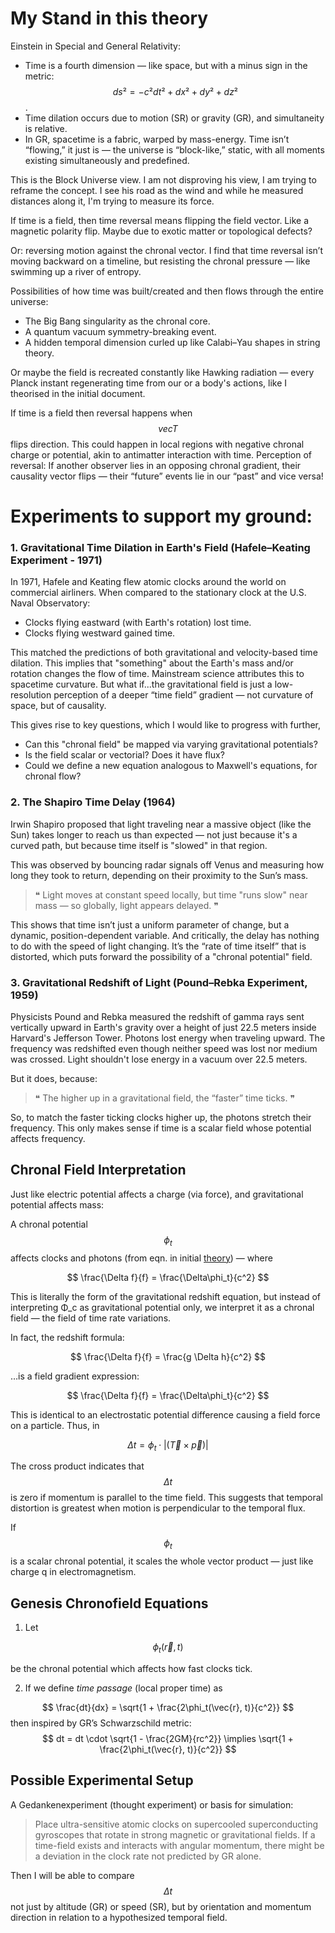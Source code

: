 # My Stand in this theory

Einstein in Special and General Relativity:

- Time is a fourth dimension — like space, but with a minus sign in the metric: $$ds² = -c²dt² + dx² + dy² + dz²$$.
- Time dilation occurs due to motion (SR) or gravity (GR), and simultaneity is relative.
- In GR, spacetime is a fabric, warped by mass-energy. Time isn’t “flowing,” it just is — the universe is “block-like,” static, with all moments existing simultaneously and predefined.

This is the Block Universe view.
I am not disproving his view, I am trying to reframe the concept. I see his road as the wind and while he measured distances along it, I'm trying to measure its force.

If time is a field, then time reversal means flipping the field vector.
Like a magnetic polarity flip.
Maybe due to exotic matter or topological defects?

Or: reversing motion against the chronal vector.
I find that time reversal isn’t moving backward on a timeline, but resisting the chronal pressure — like swimming up a river of entropy.

Possibilities of how time was built/created and then flows through the entire universe:

- The Big Bang singularity as the chronal core.
- A quantum vacuum symmetry-breaking event.
- A hidden temporal dimension curled up like Calabi–Yau shapes in string theory.

Or maybe the field is recreated constantly like Hawking radiation — every Planck instant regenerating time from our or a body's actions, like I theorised in the initial document.

If time is a field then reversal happens when $$vec{T}$$ flips direction. This could happen in local regions with negative chronal charge or potential, akin to antimatter interaction with time.
Perception of reversal: If another observer lies in an opposing chronal gradient, their causality vector flips — their “future” events lie in our “past” and vice versa!

# Experiments to support my ground:

### 1. Gravitational Time Dilation in Earth's Field (Hafele–Keating Experiment - 1971)
In 1971, Hafele and Keating flew atomic clocks around the world on commercial airliners. When compared to the stationary clock at the U.S. Naval Observatory:
- Clocks flying eastward (with Earth's rotation) lost time.
- Clocks flying westward gained time.

This matched the predictions of both gravitational and velocity-based time dilation. This implies that "something" about the Earth's mass and/or rotation changes the flow of time. Mainstream science attributes this to spacetime curvature. But what if...the gravitational field is just a low-resolution perception of a deeper “time field” gradient — not curvature of space, but of causality.

This gives rise to key questions, which I would like to progress with further,
- Can this "chronal field" be mapped via varying gravitational potentials?
- Is the field scalar or vectorial? Does it have flux?
- Could we define a new equation analogous to Maxwell's equations, for chronal flow?

### 2. The Shapiro Time Delay (1964)

Irwin Shapiro proposed that light traveling near a massive object (like the Sun) takes longer to reach us than expected — not just because it's a curved path, but because time itself is "slowed" in that region.

This was observed by bouncing radar signals off Venus and measuring how long they took to return, depending on their proximity to the Sun’s mass.

> ❝ Light moves at constant speed locally, but time "runs slow" near mass — so globally, light appears delayed. ❞
> 
This shows that time isn’t just a uniform parameter of change, but a dynamic, position-dependent variable. And critically, the delay has nothing to do with the speed of light changing. It’s the “rate of time itself” that is distorted, which puts forward the possibility of a "chronal potential" field.

### 3. Gravitational Redshift of Light (Pound–Rebka Experiment, 1959)

Physicists Pound and Rebka measured the redshift of gamma rays sent vertically upward in Earth's gravity over a height of just 22.5 meters inside Harvard's Jefferson Tower.
Photons lost energy when traveling upward. The frequency was redshifted even though neither speed was lost nor medium was crossed.
Light shouldn't lose energy in a vacuum over 22.5 meters.

But it does, because:

> ❝ The higher up in a gravitational field, the “faster” time ticks. ❞

So, to match the faster ticking clocks higher up, the photons stretch their frequency. This only makes sense if time is a scalar field whose potential affects frequency.

## Chronal Field Interpretation

Just like electric potential affects a charge (via force), and gravitational potential affects mass:

A chronal potential $$\phi_t$$ affects clocks and photons (from eqn. in initial [theory](theory_stub.md)) — where

$$
\frac{\Delta f}{f} = \frac{\Delta\phi_t}{c^2}
$$

This is literally the form of the gravitational redshift equation, but instead of interpreting Φ_c as gravitational potential only, we interpret it as a chronal field — the field of time rate variations.

In fact, the redshift formula:

$$
\frac{\Delta f}{f} = \frac{g \Delta h}{c^2}
$$

…is a field gradient expression:

$$
\frac{\Delta f}{f} = \frac{\Delta\phi_t}{c^2}
$$

This is identical to an electrostatic potential difference causing a field force on a particle.
Thus, in 

$$
\Delta t = \phi_t \cdot |(\vec{T} \times \vec{p})|
$$

The cross product indicates that $$\Delta t$$ is zero if momentum is parallel to the time field. This suggests that temporal distortion is greatest when motion is perpendicular to the temporal flux.

If $$\phi_t$$ is a scalar chronal potential, it scales the whole vector product — just like charge q in electromagnetism.

## Genesis Chronofield Equations

1. Let

$$
\phi_t(\vec{r}, t)
$$

be the chronal potential which affects how fast clocks tick.

2. If we define *time passage* (local proper time) as

$$
\frac{dt}{dx} = \sqrt{1 + \frac{2\phi_t(\vec{r}, t)}{c^2}}
$$
then inspired by GR’s Schwarzschild metric:
$$
dt = dt \cdot \sqrt{1 - \frac{2GM}{rc^2}} \implies \sqrt{1 + \frac{2\phi_t(\vec{r}, t)}{c^2}}
$$

## Possible Experimental Setup

A Gedankenexperiment (thought experiment) or basis for simulation:

> Place ultra-sensitive atomic clocks on supercooled superconducting gyroscopes that rotate in strong magnetic or gravitational fields. If a time-field exists and interacts with angular momentum, there might be a deviation in the clock rate not predicted by GR alone.

Then I will be able to compare $$\Delta t$$ not just by altitude (GR) or speed (SR), but by orientation and momentum direction in relation to a hypothesized temporal field.
